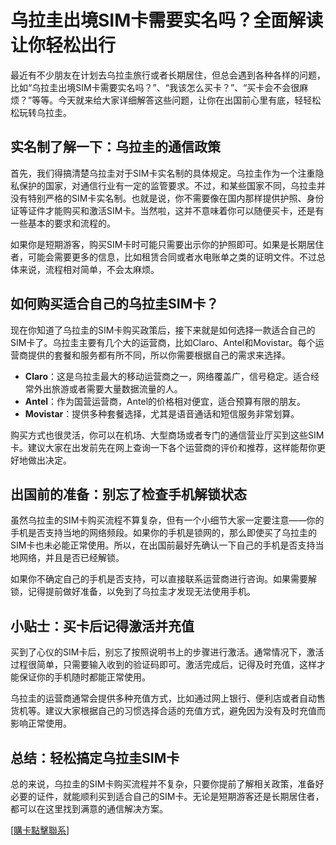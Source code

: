 # 乌拉圭出境SIM卡需要实名吗？全面解读让你轻松出行

最近有不少朋友在计划去乌拉圭旅行或者长期居住，但总会遇到各种各样的问题，比如“乌拉圭出境SIM卡需要实名吗？”、“我该怎么买卡？”、“买卡会不会很麻烦？”等等。今天就来给大家详细解答这些问题，让你在出国前心里有底，轻轻松松玩转乌拉圭。

## 实名制了解一下：乌拉圭的通信政策

首先，我们得搞清楚乌拉圭对于SIM卡实名制的具体规定。乌拉圭作为一个注重隐私保护的国家，对通信行业有一定的监管要求。不过，和某些国家不同，乌拉圭并没有特别严格的SIM卡实名制。也就是说，你不需要像在国内那样提供护照、身份证等证件才能购买和激活SIM卡。当然啦，这并不意味着你可以随便买卡，还是有一些基本的要求和流程的。

如果你是短期游客，购买SIM卡时可能只需要出示你的护照即可。如果是长期居住者，可能会需要更多的信息，比如租赁合同或者水电账单之类的证明文件。不过总体来说，流程相对简单，不会太麻烦。

## 如何购买适合自己的乌拉圭SIM卡？

现在你知道了乌拉圭的SIM卡购买政策后，接下来就是如何选择一款适合自己的SIM卡了。乌拉圭主要有几个大的运营商，比如Claro、Antel和Movistar。每个运营商提供的套餐和服务都有所不同，所以你需要根据自己的需求来选择。

- **Claro**：这是乌拉圭最大的移动运营商之一，网络覆盖广，信号稳定。适合经常外出旅游或者需要大量数据流量的人。
- **Antel**：作为国营运营商，Antel的价格相对便宜，适合预算有限的朋友。
- **Movistar**：提供多种套餐选择，尤其是语音通话和短信服务非常划算。

购买方式也很灵活，你可以在机场、大型商场或者专门的通信营业厅买到这些SIM卡。建议大家在出发前先在网上查询一下各个运营商的评价和推荐，这样能帮你更好地做出决定。

## 出国前的准备：别忘了检查手机解锁状态

虽然乌拉圭的SIM卡购买流程不算复杂，但有一个小细节大家一定要注意——你的手机是否支持当地的网络频段。如果你的手机是锁网的，那么即使买了乌拉圭的SIM卡也未必能正常使用。所以，在出国前最好先确认一下自己的手机是否支持当地网络，并且是否已经解锁。

如果你不确定自己的手机是否支持，可以直接联系运营商进行咨询。如果需要解锁，记得提前做好准备，以免到了乌拉圭才发现无法使用手机。

## 小贴士：买卡后记得激活并充值

买到了心仪的SIM卡后，别忘了按照说明书上的步骤进行激活。通常情况下，激活过程很简单，只需要输入收到的验证码即可。激活完成后，记得及时充值，这样才能保证你的手机随时都能正常使用。

乌拉圭的运营商通常会提供多种充值方式，比如通过网上银行、便利店或者自动售货机等。建议大家根据自己的习惯选择合适的充值方式，避免因为没有及时充值而影响正常使用。

## 总结：轻松搞定乌拉圭SIM卡

总的来说，乌拉圭的SIM卡购买流程并不复杂，只要你提前了解相关政策，准备好必要的证件，就能顺利买到适合自己的SIM卡。无论是短期游客还是长期居住者，都可以在这里找到满意的通信解决方案。

[[購卡點擊聯系](https://t.me/s/SXDXQF)]